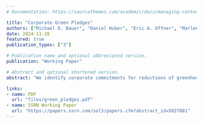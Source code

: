 ```yaml
---
# Documentation: https://sourcethemes.com/academic/docs/managing-content/

title: "Corporate Green Pledges"
authors: ["Michael D. Bauer", "Daniel Huber", "Eric A. Offner", "Marlene Renkel", "Ole Wilms"]
date: 2024-11-20
featured: true
publication_types: ["3"]

# Publication name and optional abbreviated version.
publication: "Working Paper"

# Abstract and optional shortened version.
abstract: "We identify corporate commitments for reductions of greenhouse gas emissions--green pledges--from news articles using a large language model. About 8% of U.S. firms have made green pledges, and these companies tend to be larger and browner than those without pledges. Announcements of green pledges significantly and persistently raise stock prices, consistent with reductions in the carbon premium. Firms that make green pledges subsequently reduce their CO2 emissions. Our evidence suggests that green pledges are credible, have material new information for investors, and can reduce perceived transition risk."

links:
- name: PDF
  url: "files/green_pledges.pdf"
- name: SSRN Working Paper
  url: "https://papers.ssrn.com/sol3/papers.cfm?abstract_id=5027881"
---
```


